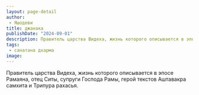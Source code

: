 ```yaml
---
layout: page-detail
author:
 - Яшодеви
title: джанака
publishDate: "2024-09-01"
description: Правитель царства Видеха, жизнь которого описывается в эпосе Рамаяна, отец Ситы, супруги Господа Рамы, герой текстов Аштавакра самхита и Трипура рахасья.
tags:
 - санатана дхарма
image: 
---
```


Правитель царства Видеха, жизнь которого описывается в эпосе Рамаяна, отец Ситы, супруги Господа Рамы, герой текстов Аштавакра самхита и Трипура рахасья.


